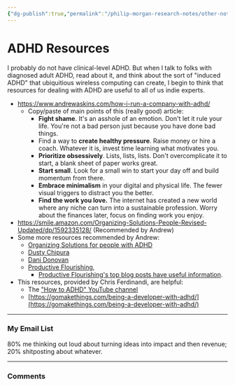 ```yaml
---
{"dg-publish":true,"permalink":"/philip-morgan-research-notes/other-notes/entrepreneurship/adult-adhd/"}
---
```


# ADHD Resources

I probably do not have clinical-level ADHD. But when I talk to folks with diagnosed adult ADHD, read about it, and think about the sort of "induced ADHD" that ubiquitious wireless computing can create, I begin to think that resources for dealing with ADHD are useful to all of us indie experts.

- https://www.andrewaskins.com/how-i-run-a-company-with-adhd/
	- Copy/paste of main points of this (really good) article:
		- **Fight shame**. It's an asshole of an emotion. Don't let it rule your life. You're not a bad person just because you have done bad things.
		- Find a way to **create healthy pressure**. Raise money or hire a coach. Whatever it is, invest time learning what motivates you.
		- **Prioritize obsessively**. Lists, lists, lists. Don't overcomplicate it to start, a blank sheet of paper works great.
		- **Start small**. Look for a small win to start your day off and build momentum from there.
		- **Embrace minimalism** in your digital and physical life. The fewer visual triggers to distract you the better.
		- **Find the work you love.** The internet has created a new world where any niche can turn into a sustainable profession. Worry about the finances later, focus on finding work you enjoy.
- https://smile.amazon.com/Organizing-Solutions-People-Revised-Updated/dp/1592335128/ (Recommended by Andrew) 
- Some more resources recommended by Andrew:
	- [Organizing Solutions for people with ADHD](https://www.amazon.com/Organizing-Solutions-People-Revised-Updated/dp/1592335128/ref=asc_df_1592335128/) 
	- [Dusty Chipura](https://twitter.com/dustychipura)
	- [Dani Donovan](https://twitter.com/danidonovan)
	- [Productive Flourishing](https://www.productiveflourishing.com/),
		- [Productive Flourishing's top blog posts have useful information](https://www.productiveflourishing.com/top-posts/).
- This resources, provided by Chris Ferdinandi, are helpful:
	- The ["How to ADHD" YouTube channel](https://www.youtube.com/howtoadhd)
	- [https://gomakethings.com/being-a-developer-with-adhd/](https://gomakethings.com/being-a-developer-with-adhd/)


<div class="transclusion">

---

### My Email List

80% me thinking out loud about turning ideas into impact and then revenue; 20% shitposting about whatever.

<script async data-uid="7f3b9aa331" src="https://philip-morgan-consulting.ck.page/7f3b9aa331/index.js"></script>
</div>



<div class="transclusion">

---

### Comments

&nbsp;

<script src="https://utteranc.es/client.js"
        repo="philipmorg/philip-morgan-research-notes"
        issue-term="pathname"
        label="comment"
        theme="github-light"
        crossorigin="anonymous"
        async>
</script>

&nbsp;
</div>
